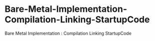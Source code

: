 # Bare-Metal-Implementation-Compilation-Linking-StartupCode
Bare Metal Implementation : Compilation Linking StartupCode
